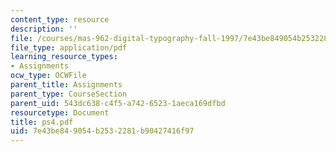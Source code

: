 ```yaml
---
content_type: resource
description: ''
file: /courses/mas-962-digital-typography-fall-1997/7e43be849054b2532281b90427416f97_ps4.pdf
file_type: application/pdf
learning_resource_types:
- Assignments
ocw_type: OCWFile
parent_title: Assignments
parent_type: CourseSection
parent_uid: 543dc638-c4f5-a742-6523-1aeca169dfbd
resourcetype: Document
title: ps4.pdf
uid: 7e43be84-9054-b253-2281-b90427416f97
---
```

